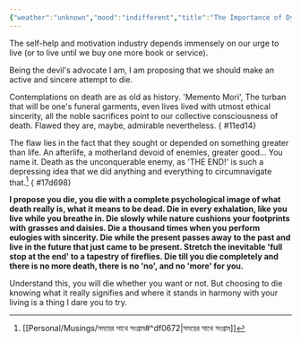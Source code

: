 ```yaml
---
{"weather":"unknown","mood":"indifferent","title":"The Importance of Dying","updated":"2023-01-15T02:33:39+06:00","latitude":23.78275167,"longitude":90.42144,"altitude":-32.8,"dg-publish":true,"dg-note-icon":3,"tags":["death"],"created":"2022-10-22T22:00:00+06:00","location":"Badda, Dhaka","dg-path":"Journal/The Importance of Dying.md","permalink":"/journal/the-importance-of-dying/","dgPassFrontmatter":true,"noteIcon":3}
---
```


The self-help and motivation industry depends immensely on our urge to live (or to live until we buy one more book or service).

Being the devil's advocate I am, I am proposing that we should make an active and sincere attempt to die.

Contemplations on death are as old as history. 'Memento Mori', The turban that will be one's funeral garments, even lives lived with utmost ethical sincerity, all the noble sacrifices point to our collective consciousness of death. Flawed they are, maybe, admirable nevertheless.
{ #11ed14}


The flaw lies in the fact that they sought or depended on something greater than life. An afterlife, a motherland devoid of enemies, greater good… You name it. Death as the unconquerable enemy, as 'THE END!' is such a depressing idea that we did anything and everything to circumnavigate that.[^1]
{ #17d698}


**I propose you die, you die with a complete psychological image of what death really is, what it means to be dead. Die in every exhalation, like you live while you breathe in. Die slowly while nature cushions your footprints with grasses and daisies. Die a thousand times when you perform eulogies with sincerity. Die while the present passes away to the past and live in the future that just came to be present. Stretch the inevitable 'full stop at the end' to a tapestry of fireflies. Die till you die completely and there is no more death, there is no 'no', and no 'more' for you.**

Understand this, you will die whether you want or not. But choosing to die knowing what it really signifies and where it stands in harmony with your living is a thing I dare you to try.

[^1]: [[Personal/Musings/সময়ের সাথে সংগ্রাম#^df0672\|সময়ের সাথে সংগ্রাম]]